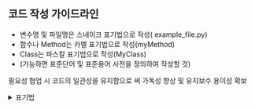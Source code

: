 ## 코드 작성 가이드라인

+ 변수명 및 파일명은 스네이크 표기법으로 작성( example_file.py)
+ 함수나 Method는 카멜 표기법으로 작성(myMethod)
+ Class는 파스칼 표기법으로 작성(MyClass)
+ (가능하면 표준단어 및 표준용어 사전을 정의하여 작성할 것)


필요성
협업 시 코드의 일관성을 유지함으로 써 가독성 향상 및 유지보수 용이성 확보

<details>
<summary>표기법</summary>     
  <details>
  <summary>변수/함수 명칭에 따른 표기법</summary> 

  
  1.**파스칼 표기법(Pascal Case)**
  
  
  + 정의 : 카멜 표기법과 유사하지만, 첫 글자도 대문자로 표기
  + 예시 : PascalCaseExample
  + 활용 : 클래스명, 생성자명에 사용
  
  
  2.카멜 표기법(Camel Case)
  
  
  + 정의: 여러 단어를 하나의 식별자로 표기할 때, 각 단어의 첫 글자를 대문자로 표기하고 나머지는 소문자로 표기하는 방법
  + 예시 : camelCaseExample
  + 활용 : 주로 변수명, 함수명에 사용
  
  
  3.**스네이크 표기법(Snake Case)**
  
  
  + 정의 : 여러 단어를 언더스코어로 구분하여 표기하는 방법
  + 예시 : snake_case_example
  + 활용 : 주로 변수명, 파일명에 사용
  
  
  4.스크래밍 스네이크 표기법(Screaming Snake Case)
  
  
  + 정의 : 여러 단어를 언더스코어로 구분하고 문자 모두 대문자로 표기하는 방법
  + 예시 : SCREAMING_SNAKE_CASE
  + 활용 : 상수나 환경변수 정의에 사용
  
  
  5.케밥 표기법(Kebab Case)
  
  
  
  + 정의 : 여러 단어를 –로 구분하고 문자를 모두 소문자로 표기하는 방법
  
  
  + 예시 : kebab-case-example
  
  
  + 활용 : 파일명, CSS명 일부
   6). 헝가리안 표기법(Hungarian Notation)
  
  
  정의 : 접두어에 자료형을 붙여 표기하는 방법
  
  
  + 예시 : strHungarianNotation
  </details>
  
  <details>
  <summary>괄호 위치에 따른 분류</summary>   


1.K&R


+ 한 눈에 많은 코드를 볼 수 있음
+ 수평으로 많은 코드를 작성할 수 있음

```
if (...){
  처리1();
  처리2();
}
```


2.BSD

```
if (...)
{
  처리1();
  처리2();
}
```


3GNU

```
if (...)
  {
    처리1();
    처리2();
  }
```
</details>


<details>
<summary>코드 작성 예시</summary>   


# python Class 작성 예시
import torch
class Sample(torch.utils.data.Dataset):
    """
    클래스의 설명

    Attributes:
    -----------
    param : str
        파라미터의 설명

    Methods:
    ----------
    a() -> list:
        함수 기능 설명
    """
    def __init__(self, param: str):
        """
        클래스의 인스턴스 초기화

        Parameters:
        ----------
        param : str
            파라미터의 설명
        """
        self.param = param

    def myMethod(self) -> list:
        """
        함수 기능 설명

        Returns:
        ----------
        list
            반환값 설명
        """
        return []


+ 이 코드 및 가이드라인 저작권 보호를 받으며, 무단 복제, 배포, 수정이 금지됩니다.

